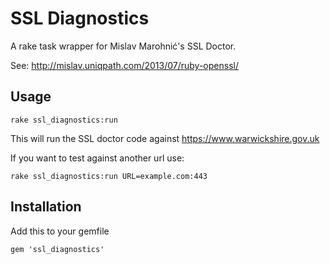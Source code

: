 SSL Diagnostics
===============

A rake task wrapper for Mislav Marohnić's SSL Doctor.

See: http://mislav.uniqpath.com/2013/07/ruby-openssl/

Usage
-----

    rake ssl_diagnostics:run

This will run the SSL doctor code against https://www.warwickshire.gov.uk

If you want to test against another url use:

    rake ssl_diagnostics:run URL=example.com:443

Installation
------------

Add this to your gemfile

    gem 'ssl_diagnostics'